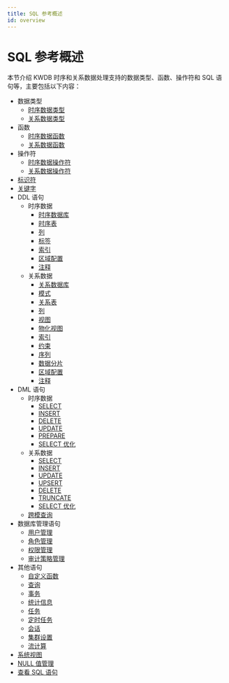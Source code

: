 ```yaml
---
title: SQL 参考概述
id: overview
---
```


# SQL 参考概述

本节介绍 KWDB 时序和关系数据处理支持的数据类型、函数、操作符和 SQL 语句等，主要包括以下内容：

- 数据类型
  - [时序数据类型](./data-type/data-type-ts-db.md)
  - [关系数据类型](./data-type/data-type-relational-db.md)
- 函数
  - [时序数据函数](./functions/functions-ts-db.md)
  - [关系数据函数](./functions/functions-relational-db.md)
- 操作符
  - [时序数据操作符](./operation-symbols/operation-symbols-ts-db.md)
  - [关系数据操作符](./operation-symbols/operation-symbols-relational-db.md)
- [标识符](./sql-identifiers.md)
- [关键字](./sql-keywords.md)
- DDL 语句
  - 时序数据
    - [时序数据库](./ddl/ts-db/ts-database.md)
    - [时序表](./ddl/ts-db/ts-table.md)
    - [列](./ddl/ts-db/ts-column.md)
    - [标签](./ddl/ts-db/ts-label.md)
    - [索引](./ddl/ts-db/ts-index.md)
    - [区域配置](./ddl/ts-db/ts-zone.md)
    - [注释](./ddl/ts-db/ts-comment.md)
  - 关系数据
    - [关系数据库](./ddl/relational-db/relational-database.md)
    - [模式](./ddl/relational-db/relational-schema.md)
    - [关系表](./ddl/relational-db/relational-table.md)
    - [列](./ddl/relational-db/relational-column.md)
    - [视图](./ddl/relational-db/relational-view.md)
    - [物化视图](./ddl/relational-db/relational-materialized-view.md)
    - [索引](./ddl/relational-db/relational-index.md)
    - [约束](./ddl/relational-db/relational-constraint.md)
    - [序列](./ddl/relational-db/relational-sequence.md)
    - [数据分片](./ddl/relational-db/relational-range.md)
    - [区域配置](./ddl/relational-db/relational-zone.md)
    - [注释](./ddl/relational-db/relational-comment.md)
- DML 语句
  - 时序数据
    - [SELECT](./dml/ts-db/ts-select.md)
    - [INSERT](./dml/ts-db/ts-insert.md)
    - [DELETE](./dml/ts-db/ts-delete.md)
    - [UPDATE](./dml/ts-db/ts-update.md)
    - [PREPARE](./dml/ts-db/ts-prepare.md)
    - [SELECT 优化](./dml/ts-db/ts-select-optimization.md)
  - 关系数据
    - [SELECT](./dml/relational-db/relational-select.md)
    - [INSERT](./dml/relational-db/relational-insert.md)
    - [UPDATE](./dml/relational-db/relational-update.md)
    - [UPSERT](./dml/relational-db/relational-upsert.md)
    - [DELETE](./dml/relational-db/relational-delete.md)
    - [TRUNCATE](./dml/relational-db/relational-truncate.md)
    - [SELECT 优化](./dml/relational-db/relational-select-optimization.md)
  - [跨模查询](./dml/data-query.md)
- 数据库管理语句
  - [用户管理](./db-mgmt/user-mgmt-sql.md)
  - [角色管理](./db-mgmt/role-mgmt-sql.md)
  - [权限管理](./db-mgmt/privilege-mgmt-sql.md)
  - [审计策略管理](./db-mgmt/audit-mgmt-sql.md)
- 其他语句
  - [自定义函数](./other-sql-statements/self-defined-functions-sql.md)
  - [查询](./other-sql-statements/query-sql.md)
  - [事务](./other-sql-statements/transactions-sql.md)
  - [统计信息](./other-sql-statements/statistics-sql.md)
  - [任务](./other-sql-statements/jobs-sql.md)
  - [定时任务](./other-sql-statements/schedules-sql.md)
  - [会话](./other-sql-statements/sessions-sql.md)
  - [集群设置](./other-sql-statements/cluster-settings-sql.md)
  - [流计算](./other-sql-statements/stream-sql.md)
- [系统视图](./system-view-sql.md)
- [NULL 值管理](./null-value-mgmt.md)
- [查看 SQL 语句](./sql-help.md)
